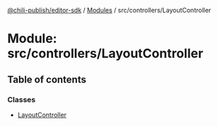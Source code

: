 [@chili-publish/editor-sdk](../README.md) / [Modules](../modules.md) / src/controllers/LayoutController

# Module: src/controllers/LayoutController

## Table of contents

### Classes

- [LayoutController](../classes/controllers_LayoutController.LayoutController.md)
